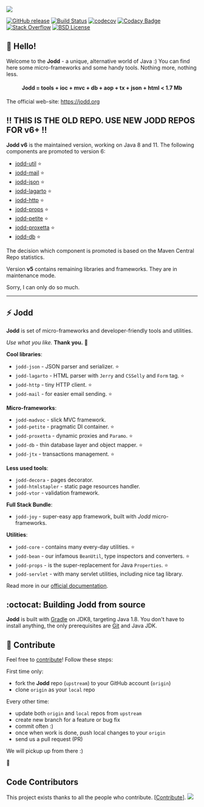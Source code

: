 ![](jodd-github-logo.png)
<br>

[![GitHub release](https://img.shields.io/github/release/oblac/jodd.svg)](https://jodd.org)
[![Build Status](https://img.shields.io/travis/oblac/jodd.svg)](https://travis-ci.org/oblac/jodd)
[![codecov](https://codecov.io/gh/oblac/jodd/branch/master/graph/badge.svg)](https://codecov.io/gh/oblac/jodd)
[![Codacy Badge](https://api.codacy.com/project/badge/Grade/0ce3a0ae3667441fbbd261f6c9e043b0)](https://www.codacy.com/app/igo_rs/jodd)
[![Stack Overflow](https://img.shields.io/badge/stack%20overflow-jodd-4183C4.svg)](https://stackoverflow.com/questions/tagged/jodd)
[![BSD License](https://img.shields.io/badge/license-BSD--2--Clause-blue.svg)](https://jodd.org/license.html)

## 👋 Hello!

Welcome to the **Jodd** - a unique, alternative world of Java :) You can find here some micro-frameworks and some handy tools. Nothing more, nothing less.

<h4 align="center">Jodd = tools + ioc + mvc + db + aop + tx + json + html < 1.7 Mb</h4>

The official web-site: https://jodd.org

## ‼️ THIS IS THE OLD REPO. USE NEW JODD REPOS FOR v6+ ‼️

**Jodd v6** is the maintained version, working on Java 8 and 11. The following components are promoted to version 6:

+ [jodd-util](https://github.com/oblac/jodd-util) ⭐
+ [jodd-mail](https://github.com/oblac/jodd-mail) ⭐
+ [jodd-json](https://github.com/oblac/jodd-json) ⭐
+ [jodd-lagarto](https://github.com/oblac/jodd-lagarto) ⭐
+ [jodd-http](https://github.com/oblac/jodd-http) ⭐
+ [jodd-props](https://github.com/oblac/jodd-props) ⭐
+ [jodd-petite](https://github.com/oblac/jodd-petite) ⭐
+ [jodd-proxetta](https://github.com/oblac/jodd-proxetta) ⭐
+ [jodd-db](https://github.com/oblac/jodd-db) ⭐

The decision which component is promoted is based on the Maven Central Repo statistics. 

Version **v5** contains remaining libraries and frameworks. They are in maintenance mode.

Sorry, I can only do so much.

---

## :zap: Jodd

**Jodd** is set of micro-frameworks and developer-friendly tools and utilities.

_Use what you like._ **Thank you.** 🙏

**Cool libraries**:

+ `jodd-json` - JSON parser and serializer. ⭐
+ `jodd-lagarto` - HTML parser with `Jerry` and `CSSelly` and `Form` tag. ⭐
+ `jodd-http` - tiny HTTP client. ⭐
+ `jodd-mail` - for easier email sending. ⭐

**Micro-frameworks**:

+ `jodd-madvoc` - slick MVC framework.
+ `jodd-petite` - pragmatic DI container. ⭐
+ `jodd-proxetta` - dynamic proxies and `Paramo`. ⭐
+ `jodd-db` - thin database layer and object mapper. ⭐
+ `jodd-jtx` - transactions management. ⭐

**Less used tools**:

+ `jodd-decora` - pages decorator.
+ `jodd-htmlstapler` - static page resources handler.
+ `jodd-vtor` - validation framework.

**Full Stack Bundle**:

+ `jodd-joy` - super-easy app framework, built with *Jodd* micro-frameworks.

**Utilities**:

+ `jodd-core` - contains many every-day utilities. ⭐
+ `jodd-bean` - our infamous `BeanUtil`, type inspectors and converters. ⭐
+ `jodd-props` - is the super-replacement for Java `Properties`. ⭐
+ `jodd-servlet` - with many servlet utilities, including nice tag library.

Read more in our [official documentation](http://jodd.org).

## :octocat: Building Jodd from source

**Jodd** is built with [Gradle](http://gradle.org/) on JDK8,
targeting Java 1.8. You don't have to install anything,
the only prerequisites are [Git](http://help.github.com/set-up-git-redirect)
and Java JDK.

## :gift_heart: Contribute

Feel free to [contribute](CONTRIBUTING.md)! Follow these steps:

First time only:

+ fork the **Jodd** repo (`upstream`) to your GitHub account (`origin`)
+ clone `origin` as your `local` repo

Every other time:

+ update both `origin` and `local` repos from `upstream`
+ create new branch for a feature or bug fix
+ commit often :)
+ once when work is done, push local changes to your `origin`
+ send us a pull request (PR)

We will pickup up from there :)

:rocket:

## Code Contributors

This project exists thanks to all the people who contribute. [[Contribute](CONTRIBUTING.md)].
<a href="https://github.com/oblac/jodd/graphs/contributors"><img src="https://opencollective.com/jodd/contributors.svg?width=890&button=false" /></a>
